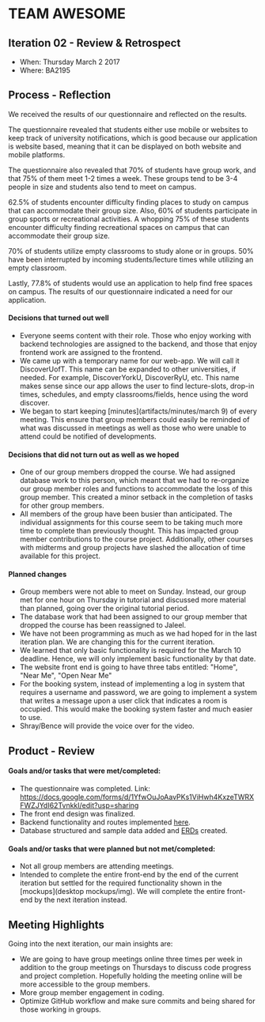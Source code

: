 # TEAM AWESOME


## Iteration 02 - Review & Retrospect

 * When: Thursday March 2 2017
 * Where: BA2195

## Process - Reflection

We received the results of our questionnaire and reflected on the results.

The questionnaire revealed that students either use mobile or websites to 
keep track of university notifications, which is good because our application
is website based, meaning that it can be displayed on both website and mobile
platforms. 

The questionnaire also revealed that 70% of students have group work, and that 
75% of them meet 1-2 times a week. These groups tend to be 3-4 people in size 
and students also tend to meet on campus.

62.5% of students encounter difficulty finding places to study on campus that 
can accommodate their group size. Also, 60% of students participate in group
sports or recreational activities. A whopping 75% of these students encounter 
difficulty finding recreational spaces on campus that can accommodate their group 
size.

70% of students utilize empty classrooms to study alone or in groups.
50% have been interrupted by incoming students/lecture times while utilizing an 
empty classroom.

Lastly, 77.8% of students would use an application to help find free spaces on 
campus. The results of our questionnaire indicated a need for
our application.



#### Decisions that turned out well

 * Everyone seems content with their role. Those who enjoy working with backend technologies are 
 assigned to the backend, and those that enjoy frontend work are assigned to the frontend. 
 * We came up with a temporary name for our web-app. We will call it DiscoverUofT. This name can be expanded to other universities, if needed. For example, DiscoverYorkU, DiscoverRyU, etc. This name makes sense since our app allows the user to find lecture-slots, drop-in times, schedules, and empty classrooms/fields, hence using the word discover.
 * We began to start keeping [minutes](artifacts/minutes/march 9) of every meeting. This ensure that group members could easily be reminded of what was discussed in meetings as well as those who were unable to attend could be notified of developments. 


#### Decisions that did not turn out as well as we hoped

 * One of our group members dropped the course. We had assigned database work to this person, which meant that we had to re-organize our group member roles and functions to accommodate the loss of this group member. This created a minor setback in the completion of tasks for other group members.
 * All members of the group have been busier than anticipated. The individual assignments for this course seem to be taking much more time to complete than previously thought. This has impacted group member contributions to the course project. Additionally, other courses with midterms and group projects have slashed the allocation of time available for this project. 


#### Planned changes
 * Group members were not able to meet on Sunday. Instead, our group met for one hour on Thursday in tutorial and discussed more material than planned, going over the original tutorial period. 
 * The database work that had been assigned to our group member that dropped the course has been reassigned to Jaleel.
 * We have not been programming as much as we had hoped for in the last iteration plan. We are changing this for the current iteration. 
 * We learned that only basic functionality is required for the March 10 deadline. Hence, 
 we will only implement basic functionality by that date. 
 * The website front end is going to have three tabs entitled: "Home", "Near Me", "Open Near Me"
 * For the booking system, instead of implementing a log in system that requires a username and
 password, we are going to implement a system that writes a message upon a user click that indicates
 a room is occupied. This would make the booking system faster and much easier to use.
 * Shray/Bence will provide the voice over for the video.


## Product - Review

#### Goals and/or tasks that were met/completed:

 * The questionnaire was completed. 
 Link: https://docs.google.com/forms/d/1YfwOuJoAavPKs1ViHwh4KxzeTWRXFWZJYdI62TvnkkI/edit?usp=sharing
 * The front end design was finalized.
 * Backend functionality and routes implemented [here](backend/).
 * Database structured and sample data added and [ERDs](artifacts/ERD.pdf) created.


#### Goals and/or tasks that were planned but not met/completed:

 * Not all group members are attending meetings.
 * Intended to complete the entire front-end by the end of the current iteration but settled for the required functionality shown in the [mockups](desktop mockups/img). We will complete the entire front-end by the next iteration instead.


## Meeting Highlights

Going into the next iteration, our main insights are:

 * We are going to have group meetings online three times per week in addition to the group meetings on Thursdays to discuss code progress and project completion. Hopefully holding the meeting online will be more accessible to the group members.
 * More group member engagement in coding.
 * Optimize GitHub workflow and make sure commits and being shared for those working in groups.

